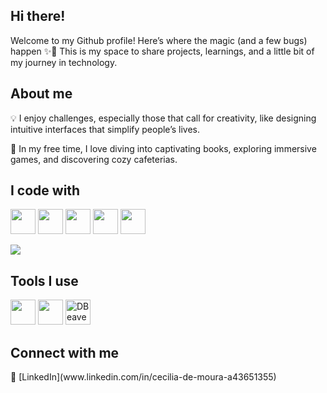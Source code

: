 <h2>Hi there!</h2>

<p>
  Welcome to my Github profile! Here’s where the magic (and a few bugs) happen ✨🐞
  This is my space to share projects, learnings, and a little bit of my journey in technology.
</p>

<h2>About me</h2>
<p>💡 I enjoy challenges, especially those that call for creativity, like designing intuitive interfaces that simplify people’s lives.</p>
<p>🧡 In my free time, I love diving into captivating books, exploring immersive games, and discovering cozy cafeterias.</p>

<h2>I code with</h2>
<p>
  <img src="https://cdn.jsdelivr.net/gh/devicons/devicon/icons/javascript/javascript-original.svg" width="40px"/>
  <img src="https://cdn.jsdelivr.net/gh/devicons/devicon/icons/html5/html5-original.svg" width="40px"/>
  <img src="https://cdn.jsdelivr.net/gh/devicons/devicon/icons/css3/css3-original.svg" width="40px"/>
  <img src="https://cdn.jsdelivr.net/gh/devicons/devicon/icons/java/java-original.svg" width="40px"/>
  <img src="https://cdn.jsdelivr.net/gh/devicons/devicon/icons/postgresql/postgresql-original.svg" width="40px"/>
</p>

<p>
  <img src="https://github-readme-stats.vercel.app/api/top-langs/?username=cecimoura&layout=compact&langs_count=10&theme=radical"/>
</p>

<h2>Tools I use</h2>
<p>
  <img src="https://cdn.jsdelivr.net/gh/devicons/devicon/icons/figma/figma-original.svg" width="40px"/>
  <img src="https://cdn.jsdelivr.net/gh/devicons/devicon/icons/postman/postman-original.svg" width="40px"/>
  <img src="https://img.icons8.com/ios-filled/50/000000/database.png" width="40px" title="DBeaver"/>
</p>

<h2>Connect with me</h2>
🔗 [LinkedIn](www.linkedin.com/in/cecilia-de-moura-a43651355)


